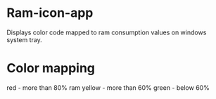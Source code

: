 # Ram-icon-app
Displays color code mapped to ram consumption values on windows system tray.

# Color mapping
red - more than 80% ram 
yellow - more than 60%
green - below 60%

